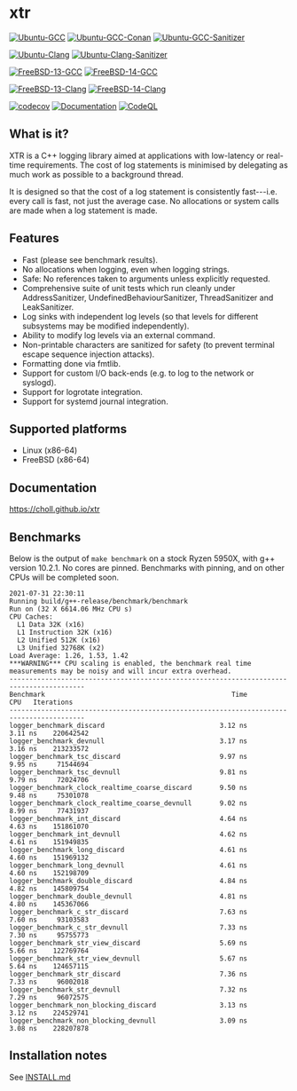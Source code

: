 # xtr

[![Ubuntu-GCC](https://github.com/choll/xtr/workflows/Ubuntu-GCC/badge.svg)](https://github.com/choll/xtr/actions?query=workflow%3AUbuntu-GCC)
[![Ubuntu-GCC-Conan](https://github.com/choll/xtr/workflows/Ubuntu-GCC-Conan/badge.svg)](https://github.com/choll/xtr/actions?query=workflow%3AUbuntu-GCC-Conan)
[![Ubuntu-GCC-Sanitizer](https://github.com/choll/xtr/workflows/Ubuntu-GCC-Sanitizer/badge.svg)](https://github.com/choll/xtr/actions?query=workflow%3AUbuntu-GCC-Sanitizer)

[![Ubuntu-Clang](https://github.com/choll/xtr/actions/workflows/ubuntu_clang.yml/badge.svg)](https://github.com/choll/xtr/actions/workflows/ubuntu_clang.yml)
[![Ubuntu-Clang-Sanitizer](https://github.com/choll/xtr/actions/workflows/ubuntu_clang_sanitizer.yml/badge.svg)](https://github.com/choll/xtr/actions/workflows/ubuntu_clang_sanitizer.yml)

[![FreeBSD-13-GCC](https://api.cirrus-ci.com/github/choll/xtr.svg?task=freebsd-13-gcc)](https://cirrus-ci.com/github/choll/xtr)
[![FreeBSD-14-GCC](https://api.cirrus-ci.com/github/choll/xtr.svg?task=freebsd-14-gcc)](https://cirrus-ci.com/github/choll/xtr)

[![FreeBSD-13-Clang](https://api.cirrus-ci.com/github/choll/xtr.svg?task=freebsd-13-clang)](https://cirrus-ci.com/github/choll/xtr)
[![FreeBSD-14-Clang](https://api.cirrus-ci.com/github/choll/xtr.svg?task=freebsd-14-clang)](https://cirrus-ci.com/github/choll/xtr)

[![codecov](https://codecov.io/gh/choll/xtr/branch/master/graph/badge.svg?token=FDdI0ZM5tv)](https://codecov.io/gh/choll/xtr)
[![Documentation](https://github.com/choll/xtr/actions/workflows/docs.yml/badge.svg)](https://choll.github.io/xtr)
[![CodeQL](https://github.com/choll/xtr/actions/workflows/codeql-analysis.yml/badge.svg)](https://github.com/choll/xtr/actions/workflows/codeql-analysis.yml)

## What is it?

XTR is a C++ logging library aimed at applications with low-latency or real-time
requirements. The cost of log statements is minimised by delegating as much work
as possible to a background thread.

It is designed so that the cost of a log statement is consistently fast---i.e.
every call is fast, not just the average case. No allocations or system calls
are made when a log statement is made.

## Features

* Fast (please see benchmark results).
* No allocations when logging, even when logging strings.
* Safe: No references taken to arguments unless explicitly requested.
* Comprehensive suite of unit tests which run cleanly under AddressSanitizer, UndefinedBehaviourSanitizer, ThreadSanitizer and LeakSanitizer.
* Log sinks with independent log levels (so that levels for different subsystems may be modified independently).
* Ability to modify log levels via an external command.
* Non-printable characters are sanitized for safety (to prevent terminal escape sequence injection attacks).
* Formatting done via fmtlib.
* Support for custom I/O back-ends (e.g. to log to the network or syslogd).
* Support for logrotate integration.
* Support for systemd journal integration.

## Supported platforms

* Linux (x86-64)
* FreeBSD (x86-64)

## Documentation

https://choll.github.io/xtr

## Benchmarks

Below is the output of `make benchmark` on a stock Ryzen 5950X, with g++ version 10.2.1. No cores are pinned. Benchmarks with pinning, and on other CPUs will be completed soon.

```
2021-07-31 22:30:11
Running build/g++-release/benchmark/benchmark
Run on (32 X 6614.06 MHz CPU s)
CPU Caches:
  L1 Data 32K (x16)
  L1 Instruction 32K (x16)
  L2 Unified 512K (x16)
  L3 Unified 32768K (x2)
Load Average: 1.26, 1.53, 1.42
***WARNING*** CPU scaling is enabled, the benchmark real time measurements may be noisy and will incur extra overhead.
-----------------------------------------------------------------------------------------
Benchmark                                               Time             CPU   Iterations
-----------------------------------------------------------------------------------------
logger_benchmark_discard                             3.12 ns         3.11 ns    220642542
logger_benchmark_devnull                             3.17 ns         3.16 ns    213233572
logger_benchmark_tsc_discard                         9.97 ns         9.95 ns     71544694
logger_benchmark_tsc_devnull                         9.81 ns         9.79 ns     72024706
logger_benchmark_clock_realtime_coarse_discard       9.50 ns         9.48 ns     75301078
logger_benchmark_clock_realtime_coarse_devnull       9.02 ns         8.99 ns     77431937
logger_benchmark_int_discard                         4.64 ns         4.63 ns    151861070
logger_benchmark_int_devnull                         4.62 ns         4.61 ns    151949835
logger_benchmark_long_discard                        4.61 ns         4.60 ns    151969132
logger_benchmark_long_devnull                        4.61 ns         4.60 ns    152198709
logger_benchmark_double_discard                      4.84 ns         4.82 ns    145809754
logger_benchmark_double_devnull                      4.81 ns         4.80 ns    145367066
logger_benchmark_c_str_discard                       7.63 ns         7.60 ns     93103583
logger_benchmark_c_str_devnull                       7.33 ns         7.30 ns     95755773
logger_benchmark_str_view_discard                    5.69 ns         5.66 ns    122769764
logger_benchmark_str_view_devnull                    5.67 ns         5.64 ns    124657115
logger_benchmark_str_discard                         7.36 ns         7.33 ns     96002018
logger_benchmark_str_devnull                         7.32 ns         7.29 ns     96072575
logger_benchmark_non_blocking_discard                3.13 ns         3.12 ns    224529741
logger_benchmark_non_blocking_devnull                3.09 ns         3.08 ns    228207878
```
## Installation notes

See [INSTALL.md](INSTALL.md)

